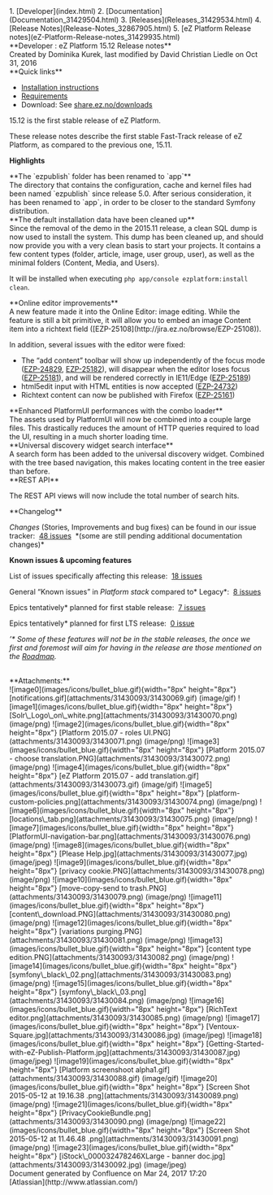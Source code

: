 <div id="page">
<div id="main" class="aui-page-panel">
<div id="main-header">
<div id="breadcrumb-section">
1.  [Developer](index.html)
2.  [Documentation](Documentation_31429504.html)
3.  [Releases](Releases_31429534.html)
4.  [Release Notes](Release-Notes_32867905.html)
5.  [eZ Platform Release notes](eZ-Platform-Release-notes_31429935.html)

</div>
**Developer : eZ Platform 15.12 Release notes**

</div>
<div id="content" class="view">
<div class="page-metadata">
Created by Dominika Kurek, last modified by David Christian Liedle on
Oct 31, 2016

</div>
<div id="main-content" class="wiki-content group">
<div class="contentLayout2">
<div class="columnLayout single" data-layout="single">
<div class="cell normal" data-type="normal">
<div class="innerCell">
**Quick links**

-   [Installation
    instructions](https://doc.ez.no/display/DEVELOPER/Step+1%3A+Installation)[](https://github.com/ezsystems/ezplatform/blob/v15.05/INSTALL.md)
-   [Requirements](https://doc.ez.no/pages/viewpage.action?pageId=31429536)
-   Download:
    See [share.ez.no/downloads](http://share.ez.no/downloads/downloads/ez-platform-15.12)

</div>
</div>
</div>
<div class="columnLayout single" data-layout="single">
<div class="cell normal" data-type="normal">
<div class="innerCell">
15.12 is the first stable release of eZ Platform. 

These release notes describe the first stable Fast-Track release of eZ
Platform, as compared to the previous one, 15.11.

**Highlights**

</div>
</div>
</div>
<div class="columnLayout single" data-layout="single">
<div class="cell normal" data-type="normal">
<div class="innerCell">
**The `ezpublish` folder has been renamed to `app`**

</div>
</div>
</div>
<div class="columnLayout single" data-layout="single">
<div class="cell normal" data-type="normal">
<div class="innerCell">
The directory that contains the configuration, cache and kernel files
had been named `ezpublish` since release 5.0. After serious
consideration, it has been renamed to `app`, in order to be closer to
the standard Symfony distribution.

</div>
</div>
</div>
<div class="columnLayout single" data-layout="single">
<div class="cell normal" data-type="normal">
<div class="innerCell">
**The default installation data have been cleaned up**

</div>
</div>
</div>
<div class="columnLayout single" data-layout="single">
<div class="cell normal" data-type="normal">
<div class="innerCell">
Since the removal of the demo in the 2015.11 release, a clean SQL dump
is now used to install the system. This dump has been cleaned up, and
should now provide you with a very clean basis to start your projects.
It contains a few content types (folder, article, image, user group,
user), as well as the minimal folders (Content, Media, and Users).

It will be installed when
executing `php app/console ezplatform:install clean`.

</div>
</div>
</div>
<div class="columnLayout single" data-layout="single">
<div class="cell normal" data-type="normal">
<div class="innerCell">
**Online editor improvements**

</div>
</div>
</div>
<div class="columnLayout single" data-layout="single">
<div class="cell normal" data-type="normal">
<div class="innerCell">
A new feature made it into the Online Editor: image editing. While the
feature is still a bit primitive, it will allow you to embed an image
Content item into a richtext field
([EZP-25108](http://jira.ez.no/browse/EZP-25108)).

In addition, several issues with the editor were fixed:

-   The “add content” toolbar will show up independently of the focus
    mode ([EZP-24829](https://jira.ez.no/browse/EZP-24829),
    [EZP-25182](https://jira.ez.no/browse/EZP-25182)), will disappear
    when the editor loses focus
    ([EZP-25181](https://jira.ez.no/browse/EZP-25181)), and will be
    rendered correctly in
    IE11/Edge ([EZP-25189](https://jira.ez.no/browse/EZP-25189))
-   html5edit input with HTML entities is now accepted
    ([EZP-24732](https://jira.ez.no/browse/EZP-24732))
-   Richtext content can now be published with Firefox
    ([EZP-25161](https://jira.ez.no/browse/EZP-25161))

</div>
</div>
</div>
<div class="columnLayout single" data-layout="single">
<div class="cell normal" data-type="normal">
<div class="innerCell">
**Enhanced PlatformUI performances with the combo loader**

</div>
</div>
</div>
<div class="columnLayout single" data-layout="single">
<div class="cell normal" data-type="normal">
<div class="innerCell">
The assets used by PlatformUI will now be combined into a couple large
files. This drastically reduces the amount of HTTP queries required to
load the UI, resulting in a much shorter loading time.

</div>
</div>
</div>
<div class="columnLayout single" data-layout="single">
<div class="cell normal" data-type="normal">
<div class="innerCell">
**Universal discovery widget search interface**

</div>
</div>
</div>
<div class="columnLayout single" data-layout="single">
<div class="cell normal" data-type="normal">
<div class="innerCell">
A search form has been added to the universal discovery widget. Combined
with the tree based navigation, this makes locating content in the tree
easier than before.

</div>
</div>
</div>
<div class="columnLayout single" data-layout="single">
<div class="cell normal" data-type="normal">
<div class="innerCell">
**REST API**

The REST API views will now include the total number of search hits.

</div>
</div>
</div>
<div class="columnLayout single" data-layout="single">
<div class="cell normal" data-type="normal">
<div class="innerCell">
**Changelog**

*Changes* (Stories, Improvements and bug fixes) can be found in our
issue tracker:  [48
issues](https://jira.ez.no/secure/IssueNavigator.jspa?reset=true&jqlQuery=fixVersion+in+%28%222015.12%22%2C+2015.11.1%2C+2015.11.2%29+AND+project+%3D+EZP+AND+issuetype+in+%28Story%2C+Improvement%2C+Bug%29+order+by+issuetype++++&src=confmacro)
 \*(some are still pending additional documentation changes)\*

**Known issues & upcoming features**

List of issues specifically affecting this release:  [18
issues](https://jira.ez.no/secure/IssueNavigator.jspa?reset=true&jqlQuery=project+%3D+EZP+AND+issuetype+in+%28bug%29+AND+affectedVersion+%3D+2015.11+ORDER+BY+priority+++++++&src=confmacro)

General “Known issues” in *Platform stack* compared to\* Legacy\*:  [8
issues](https://jira.ez.no/secure/IssueNavigator.jspa?reset=true&jqlQuery=project+%3D+EZP+AND+affectedVersion+%3D%22Known+Issues+5.x+Stack%22+AND+resolution+%3D+Unresolved+ORDER+BY+priority+&src=confmacro)

Epics tentatively\* planned for first stable release:  [7
issues](https://jira.ez.no/secure/IssueNavigator.jspa?reset=true&jqlQuery=project+%3D+EZP+AND+issuetype+%3D+Epic+AND+fixVersion%3DPollux+AND+resolution+%3D+Unresolved+ORDER+BY+priority+&src=confmacro)

Epics tentatively\* planned for first LTS release:  [0
issue](https://jira.ez.no/secure/IssueNavigator.jspa?reset=true&jqlQuery=project+%3D+EZP+AND+issuetype+%3D+Epic+AND+fixVersion%3D%22Mauna+Kea%22+AND+resolution+%3D+Unresolved+ORDER+BY+priority++&src=confmacro)

*’\* Some of these features will not be in the stable releases, the once
we first and foremost will aim for having in the release are those
mentioned on
the [Roadmap](http://ez.no/Blog/What-to-Expect-from-eZ-Studio-and-eZ-Platform).*

</div>
</div>
</div>
</div>
 

</div>
<div class="pageSection group">
<div class="pageSectionHeader">
**Attachments:**

</div>
<div class="greybox" align="left">
![image0](images/icons/bullet_blue.gif){width="8px" height="8px"}
[notifications.gif](attachments/31430093/31430069.gif) (image/gif)
![image1](images/icons/bullet_blue.gif){width="8px" height="8px"}
[Solr\_Logo\_on\_white.png](attachments/31430093/31430070.png)
(image/png) ![image2](images/icons/bullet_blue.gif){width="8px"
height="8px"} [Platform 2015.07 - roles
UI.PNG](attachments/31430093/31430071.png) (image/png)
![image3](images/icons/bullet_blue.gif){width="8px" height="8px"}
[Platform 2015.07 - choose
translation.PNG](attachments/31430093/31430072.png) (image/png)
![image4](images/icons/bullet_blue.gif){width="8px" height="8px"} [eZ
Platform 2015.07 - add
translation.gif](attachments/31430093/31430073.gif) (image/gif)
![image5](images/icons/bullet_blue.gif){width="8px" height="8px"}
[platform-custom-policies.png](attachments/31430093/31430074.png)
(image/png) ![image6](images/icons/bullet_blue.gif){width="8px"
height="8px"} [locations\_tab.png](attachments/31430093/31430075.png)
(image/png) ![image7](images/icons/bullet_blue.gif){width="8px"
height="8px"}
[PlatformUI-navigation-bar.png](attachments/31430093/31430076.png)
(image/png) ![image8](images/icons/bullet_blue.gif){width="8px"
height="8px"} [Please Help.jpg](attachments/31430093/31430077.jpg)
(image/jpeg) ![image9](images/icons/bullet_blue.gif){width="8px"
height="8px"} [privacy cookie.PNG](attachments/31430093/31430078.png)
(image/png) ![image10](images/icons/bullet_blue.gif){width="8px"
height="8px"} [move-copy-send to
trash.PNG](attachments/31430093/31430079.png) (image/png)
![image11](images/icons/bullet_blue.gif){width="8px" height="8px"}
[content\_download.PNG](attachments/31430093/31430080.png) (image/png)
![image12](images/icons/bullet_blue.gif){width="8px" height="8px"}
[variations purging.PNG](attachments/31430093/31430081.png) (image/png)
![image13](images/icons/bullet_blue.gif){width="8px" height="8px"}
[content type edition.PNG](attachments/31430093/31430082.png)
(image/png) ![image14](images/icons/bullet_blue.gif){width="8px"
height="8px"}
[symfony\_black\_02.png](attachments/31430093/31430083.png) (image/png)
![image15](images/icons/bullet_blue.gif){width="8px" height="8px"}
[symfony\_black\_03.png](attachments/31430093/31430084.png) (image/png)
![image16](images/icons/bullet_blue.gif){width="8px" height="8px"}
[RichText editor.png](attachments/31430093/31430085.png) (image/png)
![image17](images/icons/bullet_blue.gif){width="8px" height="8px"}
[Ventoux-Square.jpg](attachments/31430093/31430086.jpg) (image/jpeg)
![image18](images/icons/bullet_blue.gif){width="8px" height="8px"}
[Getting-Started-with-eZ-Publish-Platform.jpg](attachments/31430093/31430087.jpg)
(image/jpeg) ![image19](images/icons/bullet_blue.gif){width="8px"
height="8px"} [Platform screenshoot
alpha1.gif](attachments/31430093/31430088.gif) (image/gif)
![image20](images/icons/bullet_blue.gif){width="8px" height="8px"}
[Screen Shot 2015-05-12 at 19.16.38
.png](attachments/31430093/31430089.png) (image/png)
![image21](images/icons/bullet_blue.gif){width="8px" height="8px"}
[PrivacyCookieBundle.png](attachments/31430093/31430090.png) (image/png)
![image22](images/icons/bullet_blue.gif){width="8px" height="8px"}
[Screen Shot 2015-05-12 at 11.46.48
.png](attachments/31430093/31430091.png) (image/png)
![image23](images/icons/bullet_blue.gif){width="8px" height="8px"}
[iStock\_000032478246XLarge - banner
doc.jpg](attachments/31430093/31430092.jpg) (image/jpeg)

</div>
</div>
</div>
</div>
<div id="footer" role="contentinfo">
<div class="section footer-body">
Document generated by Confluence on Mar 24, 2017 17:20

<div id="footer-logo">
[Atlassian](http://www.atlassian.com/)

</div>
</div>
</div>
</div>

